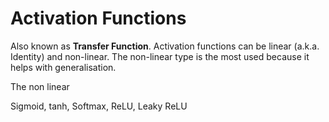 # Activation Functions

Also known as **Transfer Function**. Activation functions can be linear (a.k.a. Identity) and non-linear. The non-linear type is the most used because it helps with generalisation.

The non linear 

Sigmoid, tanh, Softmax, ReLU, Leaky ReLU

